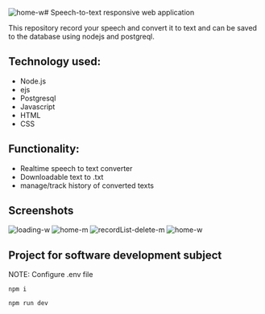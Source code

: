 ![home-w](https://github.com/user-attachments/assets/f4c45abb-aa30-4bf6-b8d5-71127f57f97c)# Speech-to-text responsive web application

This repository record your speech and convert it to text and can be saved to the database using nodejs and postgreql.

## Technology used: 
* Node.js
* ejs
* Postgresql
* Javascript
* HTML
* CSS

## Functionality: 
- Realtime speech to text converter
- Downloadable text to .txt
- manage/track history of converted texts

## Screenshots
![loading-w](https://github.com/user-attachments/assets/48ba0cb8-387f-47a7-bd65-b2768993a35a)
![home-m](https://github.com/user-attachments/assets/fdb81ee2-6c69-4f05-bd97-9e9acdb2639d)
![recordList-delete-m](https://github.com/user-attachments/assets/c6d8d843-04f8-4b2c-8fb2-659b00d982d0)
![home-w](https://github.com/user-attachments/assets/3bde002a-b287-40cc-8dbc-e109161789ee)



## Project for software development subject

NOTE: Configure .env file 


```Installation fo pagckages
npm i
```

```How to run
npm run dev
```


